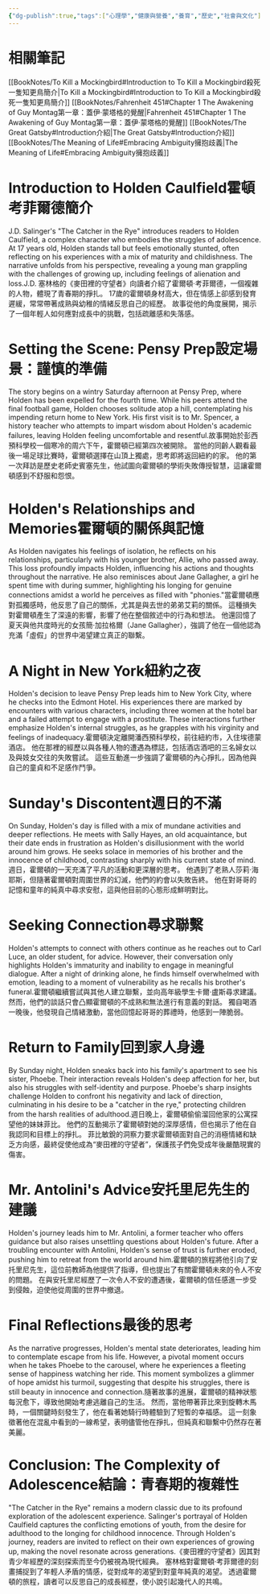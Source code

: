 ```yaml
---
{"dg-publish":true,"tags":["心理學","健康與營養","養育","歷史","社會與文化"],"permalink":"/book-notes/the-catcher-in-the-rye/","dgPassFrontmatter":true,"created":"2024-11-24T10:41:53.181+08:00","updated":"2024-11-28T13:25:00.567+08:00"}
---
```


# 相關筆記
[[BookNotes/To Kill a Mockingbird#Introduction to To Kill a Mockingbird殺死一隻知更鳥簡介\|To Kill a Mockingbird#Introduction to To Kill a Mockingbird殺死一隻知更鳥簡介]]
[[BookNotes/Fahrenheit 451#Chapter 1 The Awakening of Guy Montag第一章：蓋伊‧蒙塔格的覺醒\|Fahrenheit 451#Chapter 1 The Awakening of Guy Montag第一章：蓋伊‧蒙塔格的覺醒]]
[[BookNotes/The Great Gatsby#Introduction介紹\|The Great Gatsby#Introduction介紹]]
[[BookNotes/The Meaning of Life#Embracing Ambiguity擁抱歧義\|The Meaning of Life#Embracing Ambiguity擁抱歧義]]
# Introduction to Holden Caulfield霍頓考菲爾德簡介

J.D. Salinger's "The Catcher in the Rye" introduces readers to Holden Caulfield, a complex character who embodies the struggles of adolescence. At 17 years old, Holden stands tall but feels emotionally stunted, often reflecting on his experiences with a mix of maturity and childishness. The narrative unfolds from his perspective, revealing a young man grappling with the challenges of growing up, including feelings of alienation and loss.J.D. 塞林格的《麥田裡的守望者》向讀者介紹了霍爾頓·考菲爾德，一個複雜的人物，體現了青春期的掙扎。 17歲的霍爾頓身材高大，但在情感上卻感到發育遲緩，常常帶著成熟與幼稚的情緒反思自己的經歷。 故事從他的角度展開，揭示了一個年輕人如何應對成長中的挑戰，包括疏離感和失落感。

# Setting the Scene: Pensy Prep設定場景：謹慎的準備

The story begins on a wintry Saturday afternoon at Pensy Prep, where Holden has been expelled for the fourth time. While his peers attend the final football game, Holden chooses solitude atop a hill, contemplating his impending return home to New York. His first visit is to Mr. Spencer, a history teacher who attempts to impart wisdom about Holden's academic failures, leaving Holden feeling uncomfortable and resentful.故事開始於彭西預科學校一個寒冷的周六下午，霍爾頓已經第四次被開除。 當他的同齡人觀看最後一場足球比賽時，霍爾頓選擇在山頂上獨處，思考即將返回紐約的家。 他的第一次拜訪是歷史老師史賓塞先生，他試圖向霍爾頓的學術失敗傳授智慧，這讓霍爾頓感到不舒服和怨恨。

# Holden's Relationships and Memories霍爾頓的關係與記憶

As Holden navigates his feelings of isolation, he reflects on his relationships, particularly with his younger brother, Allie, who passed away. This loss profoundly impacts Holden, influencing his actions and thoughts throughout the narrative. He also reminisces about Jane Gallagher, a girl he spent time with during summer, highlighting his longing for genuine connections amidst a world he perceives as filled with "phonies."當霍爾頓應對孤獨感時，他反思了自己的關係，尤其是與去世的弟弟艾莉的關係。 這種損失對霍爾頓產生了深遠的影響，影響了他在整個敘述中的行為和想法。 他還回憶了夏天與他共度時光的女孩簡·加拉格爾（Jane Gallagher），強調了他在一個他認為充滿「虛假」的世界中渴望建立真正的聯繫。

# A Night in New York紐約之夜

Holden's decision to leave Pensy Prep leads him to New York City, where he checks into the Edmont Hotel. His experiences there are marked by encounters with various characters, including three women at the hotel bar and a failed attempt to engage with a prostitute. These interactions further emphasize Holden's internal struggles, as he grapples with his virginity and feelings of inadequacy.霍爾頓決定離開潘西預科學校，前往紐約市，入住埃德蒙酒店。 他在那裡的經歷以與各種人物的遭遇為標誌，包括酒店酒吧的三名婦女以及與妓女交往的失敗嘗試。 這些互動進一步強調了霍爾頓的內心掙扎，因為他與自己的童貞和不足感作鬥爭。

# Sunday's Discontent週日的不滿

On Sunday, Holden's day is filled with a mix of mundane activities and deeper reflections. He meets with Sally Hayes, an old acquaintance, but their date ends in frustration as Holden's disillusionment with the world around him grows. He seeks solace in memories of his brother and the innocence of childhood, contrasting sharply with his current state of mind.週日，霍爾頓的一天充滿了平凡的活動和更深層的思考。 他遇到了老熟人莎莉·海耶斯，但隨著霍爾頓對周圍世界的幻滅，他們的約會以失敗告終。 他在對哥哥的記憶和童年的純真中尋求安慰，這與他目前的心態形成鮮明對比。

# Seeking Connection尋求聯繫

Holden's attempts to connect with others continue as he reaches out to Carl Luce, an older student, for advice. However, their conversation only highlights Holden's immaturity and inability to engage in meaningful dialogue. After a night of drinking alone, he finds himself overwhelmed with emotion, leading to a moment of vulnerability as he recalls his brother's funeral.霍爾頓繼續嘗試與其他人建立聯繫，並向高年級學生卡爾·盧斯尋求建議。 然而，他們的談話只會凸顯霍爾頓的不成熟和無法進行有意義的對話。 獨自喝酒一晚後，他發現自己情緒激動，當他回憶起哥哥的葬禮時，他感到一陣脆弱。

# Return to Family回到家人身邊

By Sunday night, Holden sneaks back into his family's apartment to see his sister, Phoebe. Their interaction reveals Holden's deep affection for her, but also his struggles with self-identity and purpose. Phoebe's sharp insights challenge Holden to confront his negativity and lack of direction, culminating in his desire to be a "catcher in the rye," protecting children from the harsh realities of adulthood.週日晚上，霍爾頓偷偷溜回他家的公寓探望他的妹妹菲比。 他們的互動揭示了霍爾頓對她的深厚感情，但也揭示了他在自我認同和目標上的掙扎。 菲比敏銳的洞察力要求霍爾頓面對自己的消極情緒和缺乏方向感，最終促使他成為“麥田裡的守望者”，保護孩子們免受成年後嚴酷現實的傷害。

# Mr. Antolini's Advice安托里尼先生的建議

Holden's journey leads him to Mr. Antolini, a former teacher who offers guidance but also raises unsettling questions about Holden's future. After a troubling encounter with Antolini, Holden's sense of trust is further eroded, pushing him to retreat from the world around him.霍爾頓的旅程將他引向了安托里尼先生，這位前教師為他提供了指導，但也提出了有關霍爾頓未來的令人不安的問題。 在與安托里尼經歷了一次令人不安的遭遇後，霍爾頓的信任感進一步受到侵蝕，迫使他從周圍的世界中撤退。

# Final Reflections最後的思考

As the narrative progresses, Holden's mental state deteriorates, leading him to contemplate escape from his life. However, a pivotal moment occurs when he takes Phoebe to the carousel, where he experiences a fleeting sense of happiness watching her ride. This moment symbolizes a glimmer of hope amidst his turmoil, suggesting that despite his struggles, there is still beauty in innocence and connection.隨著故事的進展，霍爾頓的精神狀態每況愈下，導致他開始考慮逃離自己的生活。 然而，當他帶著菲比來到旋轉木馬時，一個關鍵時刻發生了，他在看著她騎行時體驗到了短暫的幸福感。 這一刻象徵著他在混亂中看到的一線希望，表明儘管他在掙扎，但純真和聯繫中仍然存在著美麗。

# Conclusion: The Complexity of Adolescence結論：青春期的複雜性

"The Catcher in the Rye" remains a modern classic due to its profound exploration of the adolescent experience. Salinger's portrayal of Holden Caulfield captures the conflicting emotions of youth, from the desire for adulthood to the longing for childhood innocence. Through Holden's journey, readers are invited to reflect on their own experiences of growing up, making the novel resonate across generations.《麥田裡的守望者》因其對青少年經歷的深刻探索而至今仍被視為現代經典。 塞林格對霍爾頓·考菲爾德的刻畫捕捉到了年輕人矛盾的情感，從對成年的渴望到對童年純真的渴望。 透過霍爾頓的旅程，讀者可以反思自己的成長經歷，使小說引起幾代人的共鳴。